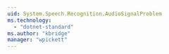```yaml
---
uid: System.Speech.Recognition.AudioSignalProblem
ms.technology: 
  - "dotnet-standard"
ms.author: "kbridge"
manager: "wpickett"
---
```

